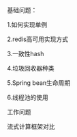 基础问题：

1.如何实现单例

2.redis高可用实现方式

3.一致性hash

4.垃圾回收器种类

5.Spring bean生命周期

6.线程池的使用



工作问题

流式计算框架对比

